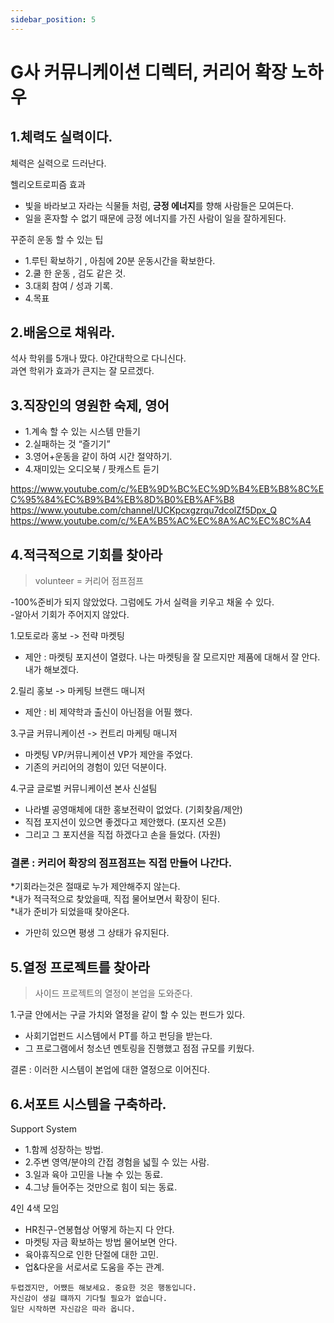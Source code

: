```yaml
---
sidebar_position: 5
---
```


# G사 커뮤니케이션 디렉터, 커리어 확장 노하우    

## 1.체력도 실력이다. 

체력은 실력으로 드러난다.  

헬리오트로피즘 효과  
- 빛을 바라보고 자라는 식물들 처럼, **긍정 에너지**를 향해 사람들은 모여든다.  
- 일을 혼자할 수 없기 때문에 긍정 에너지를 가진 사람이 일을 잘하게된다.  

꾸준히 운동 할 수 있는 팁   
- 1.루틴 확보하기 , 아침에 20분 운동시간을 확보한다.   
- 2.쿨 한 운동 , 검도 같은 것.   
- 3.대회 참여 / 성과 기록.  
- 4.목표    


## 2.배움으로 채워라.   

석사 학위를 5개나 땄다. 야간대학으로 다니신다.  
과연 학위가 효과가 큰지는 잘 모르겠다.   

## 3.직장인의 영원한 숙제, 영어

- 1.계속 할 수 있는 시스템 만들기  
- 2.실패하는 것 “즐기기”
- 3.영어+운동을 같이 하여 시간 절약하기.  
- 4.재미있는 오디오북 / 팟캐스트 듣기 

https://www.youtube.com/c/%EB%9D%BC%EC%9D%B4%EB%B8%8C%EC%95%84%EC%B9%B4%EB%8D%B0%EB%AF%B8
https://www.youtube.com/channel/UCKpcxgzrqu7dcolZf5Dpx_Q
https://www.youtube.com/c/%EA%B5%AC%EC%8A%AC%EC%8C%A4


## 4.적극적으로 기회를 찾아라  
>volunteer = 커리어 점프점프   

-100%준비가 되지 않았었다. 그럼에도 가서 실력을 키우고 채울 수 있다.  
-알아서 기회가 주어지지 않았다.  

1.모토로라 홍보 -> 전략 마켓팅   
- 제안 : 마켓팅 포지션이 열렸다. 나는 마켓팅을 잘 모르지만 제품에 대해서 잘 안다. 내가 해보겠다.   


2.릴리 홍보 -> 마케팅 브랜드 매니저   
- 제안 : 비 제약학과 출신이 아닌점을 어필 했다.    

3.구글 커뮤니케이션 -> 컨트리 마케팅 매니저  
- 마켓팅 VP/커뮤니케이션 VP가 제안을 주었다.
- 기존의 커리어의 경험이 있던 덕분이다.  

4.구글 글로벌 커뮤니케이션 본사 신설팀 
- 나라별 공영매체에 대한 홍보전략이 없었다. (기회찾음/제안)
- 직접 포지션이 있으면 좋겠다고 제안했다. (포지션 오픈)  
- 그리고 그 포지션을 직접 하겠다고 손을 들었다. (자원)  

### 결론 : 커리어 확장의 점프점프는 직접 만들어 나간다.    

*기회라는것은 절때로 누가 제안해주지 않는다.    
*내가 적극적으로 찾았을때, 직접 물어보면서 확장이 된다.   
*내가 준비가 되었을때 찾아온다.   

- 가만히 있으면 평생 그 상태가 유지된다.     


## 5.열정 프로젝트를 찾아라  
>사이드 프로젝트의 열정이 본업을 도와준다.  


1.구글 안에서는 구글 가치와 열정을 같이 할 수 있는 펀드가 있다.
- 사회기업펀드 시스템에서 PT를 하고 펀딩을 받는다.  
- 그 프로그램에서 청소년 멘토링을 진행했고 점점 규모를 키웠다.  

결론 : 이러한 시스템이 본업에 대한 열정으로 이어진다.  

## 6.서포트 시스템을 구축하라.  

Support System  
- 1.함께 성장하는 방법.  
- 2.주변 영역/분야의 간접 경험을 넓힐 수 있는 사람.  
- 3.일과 육아 고민을 나눌 수 있는 동료.  
- 4.그냥 들어주는 것만으로 힘이 되는 동료.  


4인 4색 모임
- HR친구-연봉협상 어떻게 하는지 다 안다.  
- 마켓팅 자금 확보하는 방법 물어보면 안다.    
- 육아휴직으로 인한 단절에 대한 고민.   
- 업&다운을 서로서로 도움을 주는 관계. 


```
두렵겠지만, 어쨌든 해보세요. 중요한 것은 행동입니다.
자신감이 생길 떄까지 기다릴 필요가 없습니다. 
일단 시작하면 자신감은 따라 옵니다. 
```


